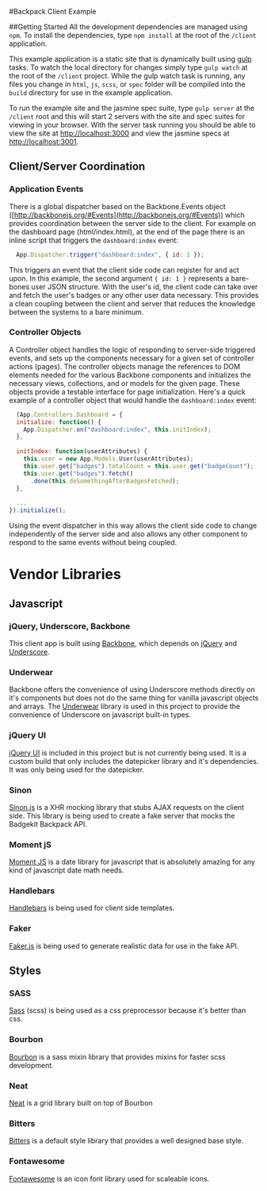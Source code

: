 #Backpack Client Example

##Getting Started
All the development dependencies are managed using `npm`. To install the dependencies, type `npm install` at the root of the `/client` application.

This example application is a static site that is dynamically built using [gulp](http://gulpjs.com/) tasks. To watch the local directory for changes simply type `gulp watch` at the root of the `/client` project. While the gulp watch task is running, any files you change in `html`, `js`, `scss`, or `spec` folder will be compiled into the `build` directory for use in the example application.

To run the example site and the jasmine spec suite, type `gulp server` at the `/client` root and this will start 2 servers with the site and spec suites for viewing in your browser. With the server task running you should be able to view the site at [http://localhost:3000](http://localhost:3000) and view the jasmine specs at [http://localhost:3001](http://localhost:3001).

## Client/Server Coordination

### Application Events
There is a global dispatcher based on the Backbone.Events object ([http://backbonejs.org/#Events](http://backbonejs.org/#Events)) which provides coordination between the server side to the client. For example on the dashboard page (html/index.html), at the end of the page there is an inline script that triggers the `dashboard:index` event:

```js
  App.Dispatcher.trigger("dashboard:index", { id: 1 });
```

This triggers an event that the client side code can register for and act upon. In this example, the second argument `{ id: 1 }` represents a bare-bones user JSON structure. With the user's id, the client code can take over and fetch the user's badges or any other user data necessary. This provides a clean coupling between the client and server that reduces the knowledge between the systems to a bare minimum.

### Controller Objects

A Controller object handles the logic of responding to server-side triggered events, and sets up the components necessary for a given set of controller actions (pages). The controller objects manage the references to DOM elements needed for the various Backbone components and initializes the necessary views, collections, and or models for the given page. These objects provide a testable interface for page initialization. Here's a quick example of a controller object that would handle the `dashboard:index` event:

```js
  (App.Controllers.Dashboard = {
  initialize: function() {
    App.Dispatcher.on("dashboard:index", this.initIndex);
  },
  
  initIndex: function(userAttributes) {
    this.user = new App.Models.User(userAttributes);
    this.user.get("badges").totalCount = this.user.get("badgeCount");
    this.user.get("badges").fetch()
      .done(this.doSomethingAfterBadgesFetched);
  },
  
  ...
}).initialize();

```

Using the event dispatcher in this way allows the client side code to change independently of the server side and also allows any other component to respond to the same events without being coupled.

# Vendor Libraries

## Javascript

### jQuery, Underscore, Backbone

This client app is built using [Backbone](backbonejs.org), which depends on [jQuery](jquery.com) and [Underscore](http://underscorejs.org/).

### Underwear

Backbone offers the convenience of using Underscore methods directly on it's components but does not do the same thing for vanilla javascript objects and arrays. The [Underwear](https://github.com/daytonn/underwear) library is used in this project to provide the convenience of Underscore on javascript built-in types.

### jQuery UI

[jQuery UI](https://jqueryui.com/) is included in this project but is not currently being used. It is a custom build that only includes the datepicker library and it's dependencies. It was only being used for the datepicker.


### Sinon

[Sinon.js](http://sinonjs.org/) is a XHR mocking library that stubs AJAX requests on the client side. This library is being used to create a fake server that mocks the Badgekit Backpack API.

### Moment jS

[Moment JS](http://momentjs.com/) is a date library for javascript that is absolutely amazing for any kind of javascript date math needs.

### Handlebars

[Handlebars](http://handlebarsjs.com/) is being used for client side templates.

### Faker

[Faker.js](https://github.com/marak/Faker.js/) is being used to generate realistic data for use in the fake API.

## Styles

### SASS

[Sass](http://sass-lang.com/) (scss) is being used as a css preprocessor because it's better than css.

### Bourbon

[Bourbon](bourbon.io) is a sass mixin library that provides mixins for faster scss development.

### Neat

[Neat](neat.bourbon.io) is a grid library built on top of Bourbon

### Bitters

[Bitters](bitters.bourbon.io) is a default style library that provides a well designed base style.

### Fontawesome

[Fontawesome](fontawesome.io) is an icon font library used for scaleable icons.